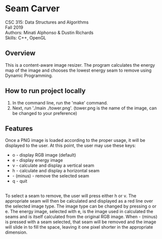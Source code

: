 # Seam Carver
CSC 315: Data Structures and Algorithms<br/>
Fall 2019<br/>
Authors: Minati Alphonso & Dustin Richards<br/>
Skills: C++, OpenGL

## Overview
This is a content-aware image resizer. The program calculates the energy map of the image and chooses the lowest energy seam to remove using Dynamic Programming.

## How to run project locally
<ol>
  <li>In the command line, run the 'make' command.</li>
  <li>Next, run './main ./tower.png'. (tower.png is the name of the image, can be changed to your preference)</li>
</ol>

## Features
Once a PNG image is loaded according to the proper usage, it will be displayed to the user. At this point, the user may use these keys:<br/>
  <ul>
    <li> o - display RGB image (default)</li>
    <li> e - display energy image</li>
    <li> v - calculate and display a vertical seam</li>
    <li> h - calculate and display a horizontal seam</li>
    <li> - (minus) - remove the selected seam</li>
    <li> q - quit
  </ul>
  <br/>
To select a seam to remove, the user will press either h or v. The appropriate seam will then be calculated and displayed as a red line over the selected image type. The image type can be changed by pressing o or e. The energy image, selected with e, is the image used in calculated the seams and is itself calculated from the original RGB image. When - (minus) is pressed with a seam selected, that seam will be removed and the image will slide in to fill the space, leaving it one pixel shorter in the appropriate dimension.
